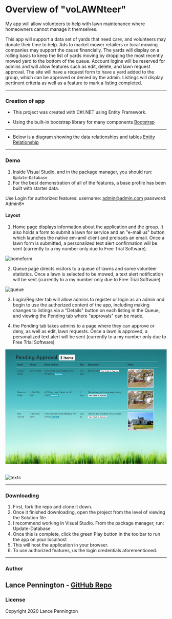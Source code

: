 # Overview of "voLAWNteer"
My app will allow volunteers to help with lawn maintenance where homeowners cannot manage it themselves.

This app will support a data set of yards that need care, and volunteers may donate their time to help. Ads to market mower retailers or local mowing companies may support the cause financially. The yards will display on a rolling basis to keep the list of yards moving by dropping the most recently mowed yard to the bottom of the queue. Account logins will be reserved for admins and will allow features such as edit, delete, and lawn request approval. The site will have a request form to have a yard added to the group, which can be approved or denied by the admin. Listings will display pertinent criteria as well as a feature to mark a listing completed.

---
### Creation of app
* This project was created with C#/.NET using Entity Framework.

* Using the built-in bootstrap library for many components
    [Bootstrap](https://getbootstrap.com/docs/4.4/getting-started/introduction/)
---
* Below is a diagram showing the data relationships and tables
    [Entity Relationship](https://drive.google.com/file/d/1PYrx-NUQ8_k09fQ-L3izKPFz0ZM-_e3F/view?usp=sharing)

---
### Demo
1. Inside Visual Studio, and in the package manager, you should run: `Update-Database`
2. For the best demonstration of all of the features, a base profile has been built with starter data.

Use Login for authorized features:
username: admin@admin.com
password: Admin8*

#### Layout
1. Home page displays information about the application and the group. It also holds a form to submit a lawn for service and an "e-mail us" button which launches the native em-amil client and preloads an email. Once a lawn form is submitted, a personalized text alert confirmation will be sent (currently to a my number only due to Free Trial Software).
&nbsp;

![homeform](/homeform.gif)
&nbsp;

2. Queue page directs visitors to a queue of lawns and some volunteer statistics. Once a lawn is selected to be mowed, a text alert notification will be sent (currently to a my number only due to Free Trial Software)
&nbsp;

![queue](/queue.gif)
&nbsp;

3. Login/Register tab will allow admins to register or login as an admin and begin to use the authorized content of the app, including making changes to listings via a "Details" button on each listing in the Queue, and viewing the Pending tab where "approvals" can be made.
&nbsp;

4. the Pending tab takes admins to a page where they can approve or deny, as well as edit, lawn requests. Once a lawn is approved, a personalized text alert will be sent (currently to a my number only due to Free Trial Software)
    
![pending](/pending.jpg)
&nbsp;

![texts](/texts.jpg)
&nbsp;
    
---
### Downloading
1. First, fork the repo and clone it down.
2. Once it finished downloading, open the project from the level of viewing the Solution file
3. I recommend working in Visual Studio. From the package manager, run: Update-Database
4. Once this is complete, click the green Play button in the toolbar to run the app on your localhost
5. This will host the application in your browser.
6. To use authorized features, us the login credentials aforementioned.
---
### Author
Lance Pennington - [GitHub Repo](https://github.com/LanceP51/volawnteer)
---
### License
Copyright 2020 Lance Pennington
